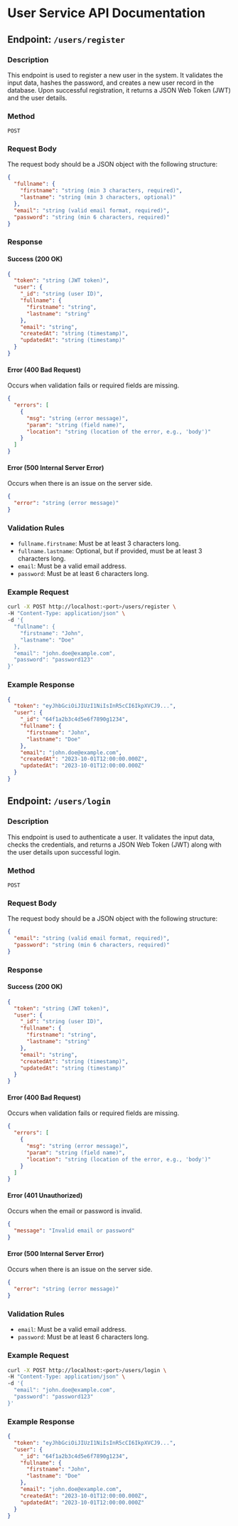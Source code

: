 # User Service API Documentation

## Endpoint: `/users/register`

### Description
This endpoint is used to register a new user in the system. It validates the input data, hashes the password, and creates a new user record in the database. Upon successful registration, it returns a JSON Web Token (JWT) and the user details.

### Method
`POST`

### Request Body
The request body should be a JSON object with the following structure:

```json
{
  "fullname": {
    "firstname": "string (min 3 characters, required)",
    "lastname": "string (min 3 characters, optional)"
  },
  "email": "string (valid email format, required)",
  "password": "string (min 6 characters, required)"
}
```

### Response

#### Success (200 OK)
```json
{
  "token": "string (JWT token)",
  "user": {
    "_id": "string (user ID)",
    "fullname": {
      "firstname": "string",
      "lastname": "string"
    },
    "email": "string",
    "createdAt": "string (timestamp)",
    "updatedAt": "string (timestamp)"
  }
}
```

#### Error (400 Bad Request)
Occurs when validation fails or required fields are missing.

```json
{
  "errors": [
    {
      "msg": "string (error message)",
      "param": "string (field name)",
      "location": "string (location of the error, e.g., 'body')"
    }
  ]
}
```

#### Error (500 Internal Server Error)
Occurs when there is an issue on the server side.

```json
{
  "error": "string (error message)"
}
```

### Validation Rules
- `fullname.firstname`: Must be at least 3 characters long.
- `fullname.lastname`: Optional, but if provided, must be at least 3 characters long.
- `email`: Must be a valid email address.
- `password`: Must be at least 6 characters long.

### Example Request
```bash
curl -X POST http://localhost:<port>/users/register \
-H "Content-Type: application/json" \
-d '{
  "fullname": {
    "firstname": "John",
    "lastname": "Doe"
  },
  "email": "john.doe@example.com",
  "password": "password123"
}'
```

### Example Response
```json
{
  "token": "eyJhbGciOiJIUzI1NiIsInR5cCI6IkpXVCJ9...",
  "user": {
    "_id": "64f1a2b3c4d5e6f7890g1234",
    "fullname": {
      "firstname": "John",
      "lastname": "Doe"
    },
    "email": "john.doe@example.com",
    "createdAt": "2023-10-01T12:00:00.000Z",
    "updatedAt": "2023-10-01T12:00:00.000Z"
  }
}
```

## Endpoint: `/users/login`

### Description
This endpoint is used to authenticate a user. It validates the input data, checks the credentials, and returns a JSON Web Token (JWT) along with the user details upon successful login.

### Method
`POST`

### Request Body
The request body should be a JSON object with the following structure:

```json
{
  "email": "string (valid email format, required)",
  "password": "string (min 6 characters, required)"
}
```

### Response

#### Success (200 OK)
```json
{
  "token": "string (JWT token)",
  "user": {
    "_id": "string (user ID)",
    "fullname": {
      "firstname": "string",
      "lastname": "string"
    },
    "email": "string",
    "createdAt": "string (timestamp)",
    "updatedAt": "string (timestamp)"
  }
}
```

#### Error (400 Bad Request)
Occurs when validation fails or required fields are missing.

```json
{
  "errors": [
    {
      "msg": "string (error message)",
      "param": "string (field name)",
      "location": "string (location of the error, e.g., 'body')"
    }
  ]
}
```

#### Error (401 Unauthorized)
Occurs when the email or password is invalid.

```json
{
  "message": "Invalid email or password"
}
```

#### Error (500 Internal Server Error)
Occurs when there is an issue on the server side.

```json
{
  "error": "string (error message)"
}
```

### Validation Rules
- `email`: Must be a valid email address.
- `password`: Must be at least 6 characters long.

### Example Request
```bash
curl -X POST http://localhost:<port>/users/login \
-H "Content-Type: application/json" \
-d '{
  "email": "john.doe@example.com",
  "password": "password123"
}'
```

### Example Response
```json
{
  "token": "eyJhbGciOiJIUzI1NiIsInR5cCI6IkpXVCJ9...",
  "user": {
    "_id": "64f1a2b3c4d5e6f7890g1234",
    "fullname": {
      "firstname": "John",
      "lastname": "Doe"
    },
    "email": "john.doe@example.com",
    "createdAt": "2023-10-01T12:00:00.000Z",
    "updatedAt": "2023-10-01T12:00:00.000Z"
  }
}
```
